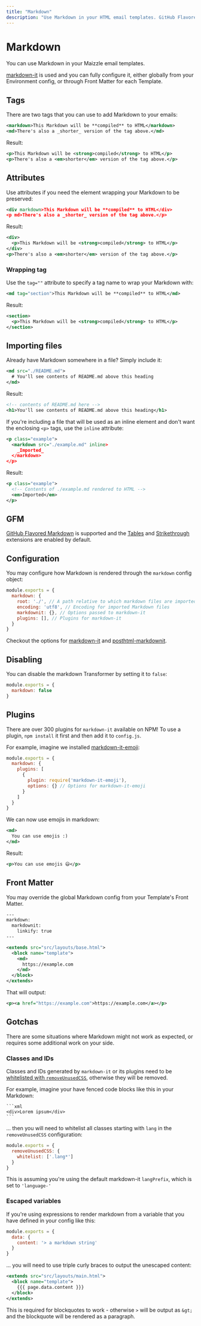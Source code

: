 ```yaml
---
title: "Markdown"
description: "Use Markdown in your HTML email templates. GitHub Flavored Markdown included, too."
---
```


# Markdown

You can use Markdown in your Maizzle email templates.

[markdown-it](https://github.com/markdown-it/markdown-it) is used and you can fully configure it, either globally from your Environment config, or through Front Matter for each Template.

## Tags

There are two tags that you can use to add Markdown to your emails:

<code-sample title="src/templates/example.html">

  ```xml
  <markdown>This Markdown will be **compiled** to HTML</markdown>
  <md>There's also a _shorter_ version of the tag above.</md>
  ```

</code-sample>

Result:

```xml
<p>This Markdown will be <strong>compiled</strong> to HTML</p>
<p>There's also a <em>shorter</em> version of the tag above.</p>
```

## Attributes

Use attributes if you need the element wrapping your Markdown to be preserved:

<code-sample title="src/templates/example.html">

  ```xml
  <div markdown>This Markdown will be **compiled** to HTML</div>
  <p md>There's also a _shorter_ version of the tag above.</p>
  ```

</code-sample>

Result:

```xml
<div>
  <p>This Markdown will be <strong>compiled</strong> to HTML</p>
</div>
<p>There's also a <em>shorter</em> version of the tag above.</p>
```

### Wrapping tag

Use the `tag=""` attribute to specify a tag name to wrap your Markdown with:

<code-sample title="src/templates/example.html">

  ```xml
  <md tag="section">This Markdown will be **compiled** to HTML</md>
  ```

</code-sample>

Result:

```xml
<section>
  <p>This Markdown will be <strong>compiled</strong> to HTML</p>
</section>
```

## Importing files

Already have Markdown somewhere in a file? Simply include it:

<code-sample title="src/templates/example.html">

  ```xml
  <md src="./README.md">
    # You'll see contents of README.md above this heading
  </md>
  ```

</code-sample>

Result:

```xml
<!-- contents of README.md here -->
<h1>You'll see contents of README.md above this heading</h1>
```

If you're including a file that will be used as an inline element and don't want the enclosing `<p>` tags, use the `inline` attribute:

<code-sample title="src/templates/example.html">

  ```xml
  <p class="example">
    <markdown src="./example.md" inline>
      _Imported_
    </markdown>
  </p>
  ```

</code-sample>

Result:

```xml
<p class="example">
  <!-- Contents of ./example.md rendered to HTML -->
  <em>Imported</em>
</p>
```

## GFM

[GitHub Flavored Markdown](https://github.github.com/gfm/) is supported and the [Tables](https://help.github.com/articles/organizing-information-with-tables/) and [Strikethrough](https://help.github.com/articles/basic-writing-and-formatting-syntax/#styling-text) extensions are enabled by default.

## Configuration

You may configure how Markdown is rendered through the `markdown` config object:

<code-sample title="config.js">

  ```js
  module.exports = {
    markdown: {
      root: './', // A path relative to which markdown files are imported
      encoding: 'utf8', // Encoding for imported Markdown files
      markdownit: {}, // Options passed to markdown-it
      plugins: [], // Plugins for markdown-it
    }
  }
  ```

</code-sample>

Checkout the options for [markdown-it](https://github.com/markdown-it/markdown-it#init-with-presets-and-options) and  [posthtml-markdownit](https://github.com/posthtml/posthtml-markdownit#options).

## Disabling

You can disable the markdown Transformer by setting it to `false`:

<code-sample title="config.js">

  ```js
  module.exports = {
    markdown: false
  }
  ```

</code-sample>

## Plugins

There are over 300 plugins for `markdown-it` available on NPM! To use a plugin, `npm install` it first and then add it to `config.js`.

For example, imagine we installed [markdown-it-emoji](https://www.npmjs.com/package/markdown-it-emoji):

<code-sample title="config.js">

  ```js
  module.exports = {
    markdown: {
      plugins: [
        {
          plugin: require('markdown-it-emoji'),
          options: {} // Options for markdown-it-emoji
        }
      ]
    }
  }
  ```

</code-sample>

We can now use emojis in markdown:

<code-sample title="src/templates/example.html">

  ```xml
  <md>
    You can use emojis :)
  </md>
  ```

</code-sample>

Result:

```xml
<p>You can use emojis 😃</p>
```

## Front Matter

You may override the global Markdown config from your Template's Front Matter.

<code-sample title="src/templates/example.html">

  ```xml
  ---
  markdown:
    markdownit:
      linkify: true
  ---

  <extends src="src/layouts/base.html">
    <block name="template">
      <md>
        https://example.com
      </md>
    </block>
  </extends>
  ```

</code-sample>

That will output:

```xml
<p><a href="https://example.com">https://example.com</a></p>
```

## Gotchas

There are some situations where Markdown might not work as expected, or requires some additional work on your side.

### Classes and IDs

Classes and IDs generated by `markdown-it` or its plugins need to be [whitelisted with `removeUnusedCSS`](/docs/transformers/remove-unused-css#whitelist), otherwise they will be removed.

For example, imagine your have fenced code blocks like this in your Markdown:

<code-sample title="src/templates/example.html">

    ```xml
    <div>Lorem ipsum</div>
    ```

</code-sample>

... then you will need to whitelist all classes starting with `lang` in the `removeUnusedCSS` configuration:

<code-sample title="config.production.js">

  ```js
  module.exports = {
    removeUnusedCSS: {
      whitelist: ['.lang*']
    }
  }
  ```

</code-sample>

<alert>This is assuming you're using the default markdown-it `langPrefix`, which is set to `'language-'`</alert>

### Escaped variables

If you're using expressions to render markdown from a variable that you have defined in your config like this:

<code-sample title="config.js">

  ```js
  module.exports = {
    data: {
      content: '> a markdown string'
    }
  }
  ```

</code-sample>

... you will need to use triple curly braces to output the unescaped content:

<code-sample title="src/templates/example.html">

  ```xml
  <extends src="src/layouts/main.html">
    <block name="template">
      {{{ page.data.content }}}
    </block>
  </extends>
  ```

</code-sample>

This is required for blockquotes to work - otherwise `>` will be output as `&gt;` and the blockquote will be rendered as a paragraph.
